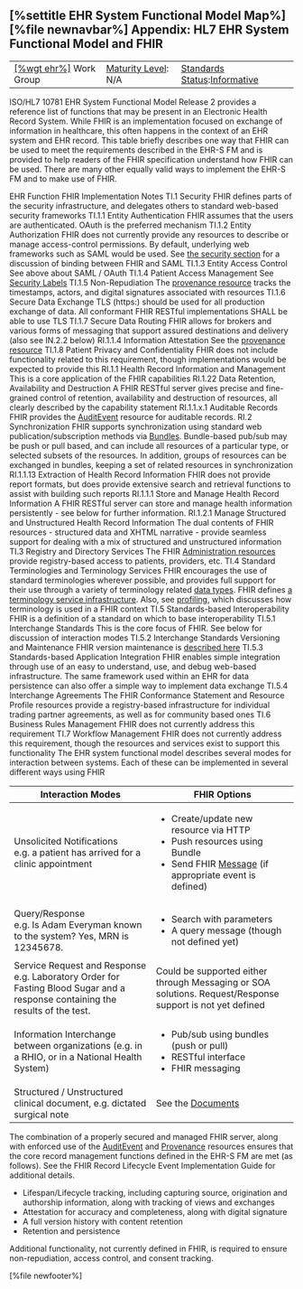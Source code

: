 \[%settitle EHR System Functional Model Map%\]
\[%file newnavbar%\]
<span id="ehr-fm"></span>
Appendix: HL7 EHR System Functional Model and FHIR
--------------------------------------------------

|                                              |                                               |                                                                                        |
|----------------------------------------------|-----------------------------------------------|----------------------------------------------------------------------------------------|
| [\[%wgt ehr%\]](%5B%wg%20ehr%%5D) Work Group | [Maturity Level](versions.html#maturity): N/A | [Standards Status](versions.html#std-process):[Informative](versions.html#std-process) |

ISO/HL7 10781 EHR System Functional Model Release 2 provides a reference list of functions that may be present in an Electronic Health Record System. While FHIR is an implementation focused on exchange of information in healthcare, this often happens in the context of an EHR system and EHR record. This table briefly describes one way that FHIR can be used to meet the requirements described in the EHR-S FM and is provided to help readers of the FHIR specification understand how FHIR can be used. There are many other equally valid ways to implement the EHR-S FM and to make use of FHIR.

EHR Function
FHIR Implementation Notes
TI.1
Security
FHIR defines parts of the security infrastructure, and delegates others to standard web-based security frameworks
TI.1.1
Entity Authentication
FHIR assumes that the users are authenticated. OAuth is the preferred mechanism
TI.1.2
Entity Authorization
FHIR does not currently provide any resources to describe or manage access-control permissions. By default, underlying web frameworks such as SAML would be used. See [the security section](security.html#binding) for a discussion of binding between FHIR and SAML
TI.1.3
Entity Access Control
See above about SAML / OAuth
TI.1.4
Patient Access Management
See [Security Labels](security-labels.html)
TI.1.5
Non-Repudiation
The [provenance resource](provenance.html) tracks the timestamps, actors, and digital signatures associated with resources
TI.1.6
Secure Data Exchange
TLS (https:) should be used for all production exchange of data. All conformant FHIR RESTful implementations SHALL be able to use TLS
TI.1.7
Secure Data Routing
FHIR allows for brokers and various forms of messaging that support assured destinations and delivery (also see IN.2.2 below)
RI.1.1.4
Information Attestation
See the [provenance resource](provenance.html)
TI.1.8
Patient Privacy and Confidentiality
FHIR does not include functionality related to this requirement, though implementations would be expected to provide this
RI.1.1
Health Record Information and Management
This is a core application of the FHIR capabilities
RI.1.22
Data Retention, Availability and Destruction
A FHIR RESTful server gives precise and fine-grained control of retention, availability and destruction of resources, all clearly described by the capability statement
RI.1.1.x.1
Auditable Records
FHIR provides the [AuditEvent](auditevent.html) resource for auditable records.
RI.2
Synchronization
FHIR supports synchronization using standard web publication/subscription methods via [Bundles](bundle.html). Bundle-based pub/sub may be push or pull based, and can include all resources of a particular type, or selected subsets of the resources. In addition, groups of resources can be exchanged in bundles, keeping a set of related resources in synchronization
RI.1.1.13
Extraction of Health Record Information
FHIR does not provide report formats, but does provide extensive search and retrieval functions to assist with building such reports
RI.1.1.1
Store and Manage Health Record Information
A FHIR RESTful server can store and manage health information persistently - see below for further information.
RI.1.2.1
Manage Structured and Unstructured Health Record Information
The dual contents of FHIR resources - structured data and XHTML narrative - provide seamless support for dealing with a mix of structured and unstructured information
TI.3
Registry and Directory Services
The FHIR [Administration resources](resourcelist.html#administrative) provide registry-based access to patients, providers, etc.
TI.4
Standard Terminologies and Terminology Services
FHIR encourages the use of standard terminologies wherever possible, and provides full support for their use through a variety of terminology related [data types](datatypes.html). FHIR defines [a terminology service infrastructure](terminology-service.html). Also, see [profiling](profiling.html), which discusses how terminology is used in a FHIR context
TI.5
Standards-based Interoperability
FHIR is a definition of a standard on which to base interoperability
TI.5.1
Interchange Standards
This is the core focus of FHIR. See below for discussion of interaction modes
TI.5.2
Interchange Standards Versioning and Maintenance
FHIR version maintenance is [described here](resource.html#version)
TI.5.3
Standards-based Application Integration
FHIR enables simple integration through use of an easy to understand, use, and debug web-based infrastructure. The same framework used within an EHR for data persistence can also offer a simple way to implement data exchange
TI.5.4
Interchange Agreements
The FHIR Conformance Statement and Resource Profile resources provide a registry-based infrastructure for individual trading partner agreements, as well as for community based ones
TI.6
Business Rules Management
FHIR does not currently address this requirement
TI.7
Workflow Management
FHIR does not currently address this requirement, though the resources and services exist to support this functionality
The EHR system functional model describes several modes for interaction between systems. Each of these can be implemented in several different ways using FHIR

<table>
<colgroup>
<col width="50%" />
<col width="50%" />
</colgroup>
<thead>
<tr class="header">
<th>Interaction Modes</th>
<th>FHIR Options</th>
</tr>
</thead>
<tbody>
<tr class="odd">
<td>Unsolicited Notifications<br />
e.g. a patient has arrived for a clinic appointment</td>
<td><ul>
<li>Create/update new resource via HTTP</li>
<li>Push resources using Bundle</li>
<li>Send FHIR <a href="messaging.html">Message</a> (if appropriate event is defined)</li>
</ul></td>
</tr>
<tr class="even">
<td>Query/Response<br />
e.g. Is Adam Everyman known to the system? Yes, MRN is 12345678.</td>
<td><ul>
<li>Search with parameters</li>
<li>A query message (though not defined yet)</li>
</ul></td>
</tr>
<tr class="odd">
<td>Service Request and Response<br />
e.g. Laboratory Order for Fasting Blood Sugar and a response containing the results of the test.</td>
<td>Could be supported either through Messaging or SOA solutions. Request/Response support is not yet defined</td>
</tr>
<tr class="even">
<td>Information Interchange between organizations (e.g. in a RHIO, or in a National Health System)</td>
<td><ul>
<li>Pub/sub using bundles (push or pull)</li>
<li>RESTful interface</li>
<li>FHIR messaging</li>
</ul></td>
</tr>
<tr class="odd">
<td>Structured / Unstructured clinical document, e.g. dictated surgical note</td>
<td>See the <a href="documents.html">Documents</a></td>
</tr>
</tbody>
</table>

The combination of a properly secured and managed FHIR server, along with enforced use of the [AuditEvent](auditevent.html) and [Provenance](provenance.html) resources ensures that the core record management functions defined in the EHR-S FM are met (as follows). See the FHIR Record Lifecycle Event Implementation Guide for additional details.

-   Lifespan/Lifecycle tracking, including capturing source, origination and authorship information, along with tracking of views and exchanges
-   Attestation for accuracy and completeness, along with digital signature
-   A full version history with content retention
-   Retention and persistence

Additional functionality, not currently defined in FHIR, is required to ensure non-repudiation, access control, and consent tracking.

\[%file newfooter%\]
